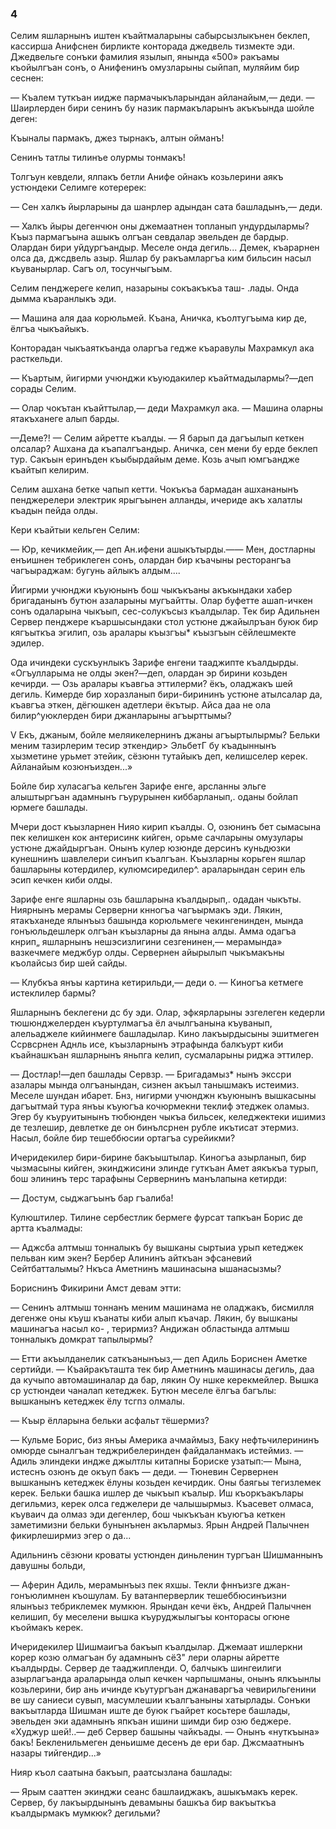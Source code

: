 ### 4

Селим яшларнынъ иштен къайтмаларыны сабырсызлыкънен беклеп, кассирша Анифснен бирликте конторада джедвель тизмекте эди.
Джедвельге сонъки фамилия язылып, янында «500» ракъамы къойылгъан сонъ, о Анифенинъ омузларыны сыйпап, муляйим бир сеснен:

— Къалем туткъан иидже пармачыкъларындан айланайым,— деди.
— Шаирлерден бири сенинъ бу назик пармакъларынъ акъкъында шойле деген:

Къыналы пармакъ, джез тырнакъ, алтын ойманъ!

Сенинъ татлы тилинъе олурмы тонмакъ!

Толгъун кевдели, ялпакъ бетли Анифе ойнакъ козьлерини аякъ устюндеки Селимге котеререк:

— Сен халкъ йырларыны да шанрлер адындан сата башладынъ,— деди.

— Халкъ йыры дегенчюн оны джемаатнен топланып ундурдылармы?
Къыз пармагъына ашыкъ олгъан севдалар эвельден де бардыр.
Олардан бири уйдургъандыр.
Меселе онда дегиль...
Демек, къарарнен олса да, джсдвель азыр.
Яшлар бу ракъамларгъа ким бильсин насыл къуванырлар.
Сагъ ол, тосунчыгъым.

Селим пенджереге келип, назарыны сокъакъкъа таш- .лады.
Онда дымма къаранлыкъ эди.

— Машина аля даа корюльмей.
Къана, Аничка, къолтугъыма кир де, ёлгъа чыкъайыкъ.

Конторадан чыкъаяткъанда оларгъа гедже къаравулы Махрамкул ака расткельди.

— Къартым, йигирми учюнджи къуюдакилер къайтмадылармы?—деп сорады Селим.

— Олар чокътан къайттылар,— деди Махрамкул ака.
— Машина оларны ятакъханеге алып барды.

—Деме?!
— Селим айретте къалды.
— Я барып да дагъылып кеткен олсалар?
Ашхана да къапалгъандыр.
Аничка, сен мени бу ерде беклеп тур.
Сакъын еринъден къыбырдайым деме.
Козь ачып юмгъандже къайтып келирим.

Селим ашхана бетке чапып кетти.
Чокъкъа бармадан ашхананынъ пенджерелери электрик ярыгъынен алланды, ичериде акъ халатлы къадын пейда олды.

Кери къайтыи кельген Селим:

— Юр, кечикмейик,— деп Ан.ифени ашыкътырды.—— Мен, достларны енъишнен тебриклеген сонъ, олардан бир къачыны ресторангъа чагъыраджам: бугунь айлыкъ алдым....

Йигирми учюнджи къуюнынъ бош чыкъкъаны акъкындаки хабер бригаданынъ бутюн азаларыны мугъайтты.
Олар буфетте ашап-ичкен сонъ одаларына чыкъып, сес-солукъсыз къалдылар.
Тек бир Адильнен Сервер пенджере къаршысындаки стол устюне джайылръан буюк бир кягъыткъа эгилип, озь аралары къызгъы* къызгъын сёйлешмекте эдилер.

Ода ичиндеки сускъунлыкъ Зарифе енгени тааджипте къалдырды.
«Огъулларыма не олды экен?—деп, олардан эр бирини козьден кечирди.
— Озь аралары къавгьа эттилерми?
ёкъ, оладжакъ шей дегиль.
Кимерде бир хоразланып бири-бирининъ устюне атылсалар да, къавгъа эткен, дёгюшкен адетлери ёкътыр.
Айса даа не ола билир^уюклерден бири джанларыны агъырттымы?

V Екъ, джаным, бойле меляикелернинъ джаны агъыртылырмы?
Бельки меним тазирлерим тесир эткендир> ЭльбетГ бу къадыннынъ хызметине урьмет этейик, сёзюнн тутайыкъ деп, келишселер керек.
Айланайым козюнъизден...»

Бойле бир хуласагъа кельген Зарифе енге, арсланны эльге алыштыргъан адамнынъ гъурурынен киббарланып,. оданы бойлап юрмеге башлады.

Мчери дост къызларнен Нияо кирип къалды.
О, озюнинъ бет сымасына пек келишкен кок антерисинк кийген, орьме сачларыны омузулары устюне джайдыргъан.
Онынъ кулер юзюнде дерсинъ куньдюзки кунешнинъ шавлелери синъип къалгъан.
Къызларны корьген яшлар башларыны котердилер, кулюмсиредилер^. араларындан серин ель эсип кечкен киби олды.

Зарифе енге яшларны озь башларына къалдырып,. одадан чыкъты.
Ниярнынъ мерамы Серверни кнногъа чагъырмакъ эди.
Лякин, ятакъханеде ялынъыз башында корюльмеге чекингенинден, мында гонъюльдешлерк олгъан къызларны да янына алды.
Амма одагъа кнрип„ яшларнынъ нешэсизлигини сезгенинен,— мерамында» вазкечмеге меджбур олды.
Сервернен айырылып чыкъмакъны къолайсыз бир шей сайды.

— Клубкъа янъы картина кетирильди,— деди о.
— Киногъа кетмеге истеклилер бармы?

Яшларнынъ беклегени дс бу эди.
Олар, эфкярларыны эзгелеген кедерли тюшюнджелерден къуртулмагъа ёл ачылгъанына къуванып, алельаджеле кийинмеге башладылар.
Кино лакъырдысыны эшитмеген Ссрвсрнен Аднль исе, къызларнынъ этрафында балкъурт киби къайнашкъан яшларнынъ яньпга келип, сусмаларыны риджа эттилер.

— Достлар!—деп башлады Сервзр.
— Бригадамыз* нынъ экссри азалары мында олгъанындан, сизнен акъыл танышмакъ истеимиз.
Меселе шундан ибарет.
Бнз, нигирми учюнджн къуюнынъ вышкасыны дагъытмай тура янъы къуюгъа кочюрмекни теклиф этеджек оламыз.
Эгер бу къуруитынынъ тюбюнден чыкъа бильсек, келеджектеки ишимиз де тезлешир, девлетке де он бинълсрнен рубле икътисат этермиз.
Насыл, бойле бир тешеббюсии ортагъа сурейикми?

Ичеридекилер бири-бирине бакъыштылар.
Киногъа азырланып, бир чызмасыны кийген, экинджисини элинде гуткъан Амет аякъкъа турып, бош элининъ терс тарафыны Сервернинъ манълапына кетирди:

— Достум, сыджагъынъ бар гъалиба!

Кулюштилер.
Тилине сербестлик бермеге фурсат тапкъан Борис де артта къалмады:

— Аджсба алтмыш тонналыкъ бу вышканы сыртыиа урып кетеджек пельван ким экен?
Бербер Алининъ айткъан эфсаневий Сейтбатталымы?
Нкъса Аметнинъ машинасына ышанасызмы?

Бориснинъ Фикирини Амст девам этти:

— Сенинъ алтмыш тоннанъ меним машинама не оладжакъ, бисмилля дегенже оны къуш къанаты киби алып къачар.
Лякин, бу вышканы машинагъа насыл ко- , терирмиз?
Андижан областында алтмыш тонналыкъ домкрат тапылырмы?

— Етти акъылданелик саткъанынъыз,— деп Адиль Бориснен Аметке сертийди.
— Къайракъташта тек бир Аметнинъ машинасы дегиль, даа да кучыпо автомашиналар да бар, лякин Оу ншке керекмейлер.
Вышка ср устюндеи чаналап кетеджек.
Бутюн меселе ёлгъа багълы: вышканынъ кетеджек ёлу тсгпз олмалы.

— Къыр ёлларына бельки асфальт тёшермиз?

— Кульме Борис, биз янъы Америка ачмаймыз, Баку нефтьчилерининъ омюрде сыналгъан теджрибелеринден файдаланмакъ истеймиз.
— Адиль элиндеки индже джылтлы китапны Бориске узатып:— Мына, истеснъ озюнъ де окъуп бакъ — деди.
— Тюневин Сервернен вышканынъ кетеджек ёлуны козьден кечирдик.
Оны баягьы тегизлемек керек.
Бельки башка ишлер де чыкъып къалыр.
Иш къоркъакълары дегильмиз, керек олса геджелери де чалышырмыз.
Къасевет олмаса, къуваич да олмаз эди дегенлер, бош чыкъкъан къуюгъа кеткен заметимизни бельки бунынънен акълармыз.
Ярын Андрей Палычнен фикирлеширмиз эгер о да...

Адильнинъ сёзюни кроваты устюнден диньленин тургъан Шишманнынъ давушны больди,

— Аферин Адиль, мерамынъыз пек яхшы.
Текли фннъизге джан-гонъюлимнен къошулам.
Бу ватанперверлик тешеббюсинъизни ялынъыз тебриклемек мумкюн.
Ярындан кечи ёкъ, Андрей Палычнен келишип, бу меселени вышка къуруджылыгъы конторасы огюне къоймакъ керек.

Ичеридекилер Шишмаигъа бакъып къалдылар.
Джемаат ишлеркни корер козю олмагъан бу адамнынъ сёЗ" лери оларны айретте къалдырды.
Сервер де тааджипленди.
О, балчыкъ шингеилиги азырлагъанда араларында олып кечкен чарпышманы, онынъ ялкъынлы козьлерини, бир ань ичинде къутургъан джанаваргъа чевирильгенини ве шу саниеси сувып, масумлешии къалгъаныны хатырлады.
Сонъки вакъытларда Шишман иште де буюк гъайрет косьтере башлады, эвельден эки адамнынъ япкъан ишини шимди бир озю беджере.
«Худжур шей!..— деб Сервер башыны чайкъады.
— Онынъ «нуткъына» бакъ!
Бекленильмеген деньишме десенъ де ери бар.
Джсмаатнынъ назары тийгендир...»

Нияр къол саатына бакъып, раатсызлана башлады:

— Ярым сааттен экинджи сеанс башлаиджакъ, ашыкъмакъ керек.
Сервер, бу лакъырдынынъ девамыны башкъа бир вакъыткъа къалдырмакъ мумкюк?
дегильми?
